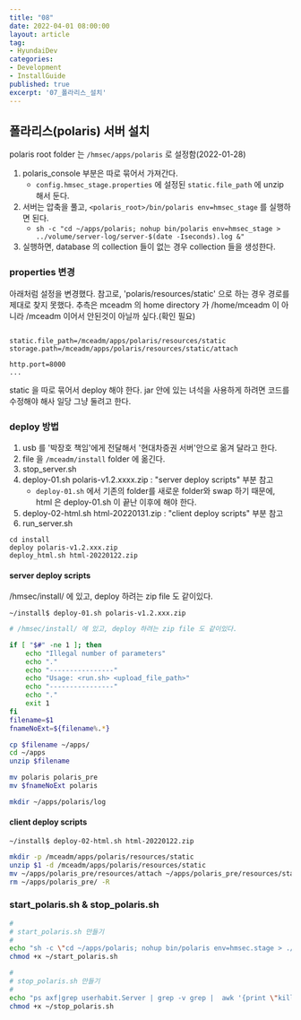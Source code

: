 ```yaml
---
title: "08"
date: 2022-04-01 08:00:00
layout: article
tag: 
- HyundaiDev
categories: 
- Development
- InstallGuide
published: true
excerpt: '07_폴라리스_설치'
---
```

## 폴라리스(polaris) 서버 설치

polaris root folder 는 `/hmsec/apps/polaris` 로 설정함(2022-01-28)

1. polaris_console 부분은 따로 묶어서 가져간다.
    - `config.hmsec_stage.properties` 에 설정된 `static.file_path` 에 unzip 해서 둔다.
2. 서버는 압축을 풀고, `<polaris_root>/bin/polaris env=hmsec_stage` 를 실행하면 된다. 
    - `sh -c "cd ~/apps/polaris; nohup bin/polaris env=hmsec_stage > ../volume/server-log/server-$(date -Iseconds).log &"`
3. 실행하면, database 의 collection 들이 없는 경우 collection 들을 생성한다.


### properties 변경

아래처럼 설정을 변경했다. 참고로, 'polaris/resources/static' 으로 하는 경우 경로를 제대로 찾지 못했다. 추측은 mceadm 의 home directory 가 /home/mceadm 이 아니라 /mceadm 이어서 안된것이 아닐까 싶다.(확인 필요)

```

static.file_path=/mceadm/apps/polaris/resources/static
storage.path=/mceadm/apps/polaris/resources/static/attach

http.port=8000
...
```
static 을 따로 묶어서 deploy 해야 한다. jar 안에 있는 녀석을 사용하게 하려면 코드를 수정해야 해사 일당 그냥 둘려고 한다.


### deploy 방법

1. usb 를 '박장호 책임'에게 전달해서 '현대차증권 서버'안으로 옮겨 달라고 한다.
2. file 을 `/mceadm/install` folder 에 옮긴다.
3. stop_server.sh
3. deploy-01.sh polaris-v1.2.xxxx.zip : "server deploy scripts" 부분 참고
    -  `deploy-01.sh` 에서 기존의 folder를 새로운 folder와 swap 하기 때문에, html 은 deploy-01.sh 이 끝난 이후에 해야 한다.
4. deploy-02-html.sh html-20220131.zip : "client deploy scripts" 부분 참고
5. run_server.sh

```
cd install
deploy polaris-v1.2.xxx.zip
deploy_html.sh html-20220122.zip
```


#### server deploy scripts


/hmsec/install/ 에 있고, deploy 하려는 zip file 도 같이있다. 

```
~/install$ deploy-01.sh polaris-v1.2.xxx.zip
```

```bash
# /hmsec/install/ 에 있고, deploy 하려는 zip file 도 같이있다.

if [ "$#" -ne 1 ]; then
    echo "Illegal number of parameters"
    echo "."
    echo "----------------"
    echo "Usage: <run.sh> <upload_file_path>"
    echo "----------------"
    echo "."
    exit 1
fi 
filename=$1
fnameNoExt=${filename%.*}

cp $filename ~/apps/
cd ~/apps
unzip $filename

mv polaris polaris_pre
mv $fnameNoExt polaris

mkdir ~/apps/polaris/log
```

#### client deploy scripts

```
~/install$ deploy-02-html.sh html-20220122.zip
```

```bash
mkdir -p /mceadm/apps/polaris/resources/static
unzip $1 -d /mceadm/apps/polaris/resources/static
mv ~/apps/polaris_pre/resources/attach ~/apps/polaris_pre/resources/static
rm ~/apps/polaris_pre/ -R
```

### start_polaris.sh & stop_polaris.sh

```bash
#
# start_polaris.sh 만들기
#
echo "sh -c \"cd ~/apps/polaris; nohup bin/polaris env=hmsec.stage > ./log/server-\$(date -Iseconds).log &\"" > ~/start_polaris.sh
chmod +x ~/start_polaris.sh

#
# stop_polaris.sh 만들기
#
echo "ps axf|grep userhabit.Server | grep -v grep |  awk '{print \"kill -TERM \" \$1}' | sh" > ~/stop_polaris.sh
chmod +x ~/stop_polaris.sh



```
